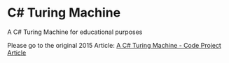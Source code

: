 # C# Turing Machine
A C# Turing Machine for educational purposes

Please go to the original 2015 Article:
[A C# Turing Machine - Code Project Article](https://www.codeproject.com/Articles/409525/A-Csharp-Turing-Machine)





